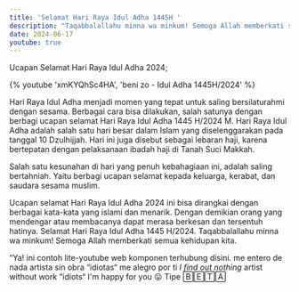 ```yaml
---
title: 'Selamat Hari Raya Idul Adha 1445H '
description: "Taqabbalallahu minna wa minkum! Semoga Allah memberkati semua kehidupan kita."
date: 2024-06-17
youtube: true
---
```


Ucapan Selamat Hari Raya Idul Adha 2024;

{% youtube 'xmKYQhSc4HA', 'beni zo - Idul Adha 1445H/2024' %}

Hari Raya Idul Adha menjadi momen yang tepat untuk saling bersilaturahmi dengan sesama. Berbagai cara bisa dilakukan, salah satunya dengan berbagi ucapan selamat Hari Raya Idul Adha 1445 H/2024 M.
Hari Raya Idul Adha adalah salah satu hari besar dalam Islam yang diselenggarakan pada tanggal 10 Dzulhijjah. Hari ini juga disebut sebagai lebaran haji, karena bertepatan dengan pelaksanaan ibadah haji di Tanah Suci Makkah.

Salah satu kesunahan di hari yang penuh kebahagiaan ini, adalah saling bertahniah. Yaitu berbagi ucapan selamat kepada keluarga, kerabat, dan saudara sesama muslim.

Ucapan selamat Hari Raya Idul Adha 2024 ini bisa dirangkai dengan berbagai kata-kata yang islami dan menarik. Dengan demikian orang yang mendengar atau membacanya dapat merasa berkesan dan tersentuh hatinya.
Selamat Hari Raya Idul Adha 1445 H/2024. Taqabbalallahu minna wa minkum! Semoga Allah memberkati semua kehidupan kita.

“Ya! ini contoh lite-youtube web komponen terhubung disini.
me entero de nada
artista sin obra
“idiotas“
me alegro por ti
_I find out nothing_
artist without work
“idiots“
I'm happy for you 😛
Tipe 🄱🄴🅃🄰
